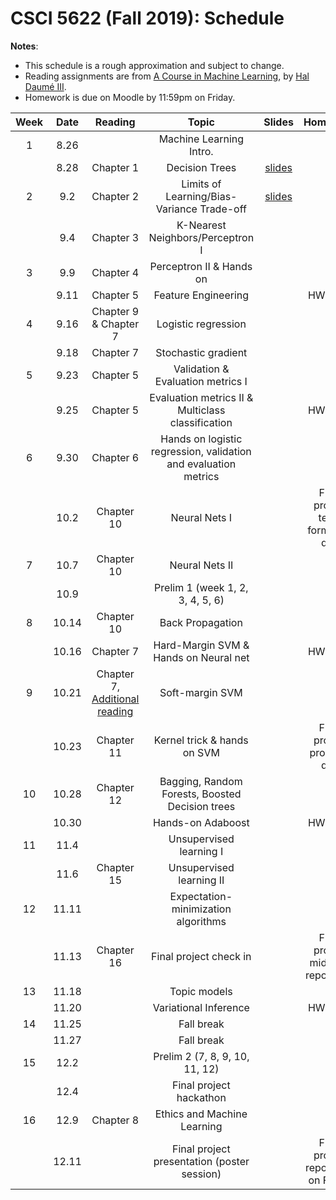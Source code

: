 # CSCI 5622 (Fall 2019): Schedule

**Notes**:

- This schedule is a rough approximation and subject to change.
- Reading assignments are from [A Course in Machine Learning](http://ciml.info/), by [Hal Daumé III](http://hal3.name/).
- Homework is due on Moodle by 11:59pm on Friday.


| Week   | Date         | Reading      |                   Topic               	   | Slides      | Homework   | 
|:------:|:------------:| :-----------:| :----------------------------------------:|:-----------:|:----------:|
| 1 | 8.26 |  | Machine Learning Intro.  |  | |
| | 8.28 | Chapter 1 | Decision Trees | [slides](../slides/lec1.pdf) | |
| 2 | 9.2 | Chapter 2 | Limits of Learning/Bias-Variance Trade-off | [slides](../slides/lec2.pdf) | |
| | 9.4 |  Chapter 3 | K-Nearest Neighbors/Perceptron I |  | |
| 3 | 9.9 | Chapter 4 | Perceptron II & Hands on | | |
| | 9.11 | Chapter 5 | Feature Engineering |  |  HW1 due|
| 4 | 9.16 | Chapter 9 & Chapter 7 | Logistic regression| | |
| | 9.18 | Chapter 7 | Stochastic gradient  | |
| 5 | 9.23 | Chapter 5 | Validation & Evaluation metrics I | | |
| | 9.25 |Chapter 5 | Evaluation metrics II & Multiclass classification | | HW2 due|
| 6 | 9.30 |Chapter 6 | Hands on logistic regression, validation and evaluation metrics | | |
| | 10.2 | Chapter 10 |  Neural Nets I  |  | Final project team formation due|
| 7 | 10.7 | Chapter 10 | Neural Nets II| | || 
| | 10.9 | | Prelim 1 (week 1, 2, 3, 4, 5, 6) | | |
| 8 | 10.14 | Chapter 10 | Back Propagation | | |
| | 10.16 |Chapter 7 | Hard-Margin SVM & Hands on Neural net || HW3 due |
| 9 | 10.21 | Chapter 7, [Additional reading](https://cs.stanford.edu/people/davidknowles/lagrangian_duality.pdf)  | Soft-margin SVM |  | |
| | 10.23 | Chapter 11 | Kernel trick & hands on SVM |  | Final project proposal due|
| 10 | 10.28 | Chapter 12 | Bagging, Random Forests, Boosted Decision trees   |  | |
| | 10.30 | | Hands-on Adaboost	|  | HW4 due  |
| 11 | 11.4 | | Unsupervised learning I|  | |
| | 11.6 | Chapter 15| Unsupervised learning II | | |
| 12 | 11.11 |  |  Expectation-minimization algorithms  |   | |
| | 11.13 | Chapter 16 |  Final project check in   |  | Final project midpoint report due|
| 13 | 11.18 | | Topic models| |  |
| | 11.20 | |  Variational Inference | | HW5 due |
| 14 | 11.25 | | Fall break | | |
| | 11.27 | | Fall break | | |
| 15 | 12.2 | |   Prelim 2 (7, 8, 9, 10, 11, 12) | | |
| | 12.4 | | Final project hackathon  | | |
| 16 | 12.9 | Chapter 8 | Ethics and Machine Learning | | |
| | 12.11 |  | Final project presentation (poster session) | | Final project report due on Friday|
